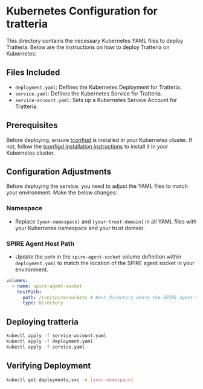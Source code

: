 # Kubernetes Configuration for tratteria

This directory contains the necessary Kubernetes YAML files to deploy Tratteria. Below are the instructions on how to deploy Tratteria on Kubernetes:

## Files Included

- `deployment.yaml`: Defines the Kubernetes Deployment for Tratteria.
- `service.yaml`: Defines the Kubernetes Service for Tratteria.
- `service-account.yaml`: Sets up a Kubernetes Service Account for Tratteria.


## Prerequisites

Before deploying, ensure [tconfigd](https://github.com/tratteria/tconfigd) is installed in your Kubernetes cluster. If not, follow the [tconfigd installation instructions](https://github.com/tratteria/tconfigd/tree/main/installation) to install it in your Kubernetes cluster.

## Configuration Adjustments

Before deploying the service, you need to adjust the YAML files to match your environment. Make the below changes:

### Namespace
- Replace `[your-namespace]` and `[your-trust-domain]` in all YAML files with your Kubernetes namespace and your trust domain.

### SPIRE Agent Host Path
- Update the `path` in the `spire-agent-socket` volume definition within `deployment.yaml` to match the location of the SPIRE agent socket in your environment.

```yaml
volumes:
  - name: spire-agent-socket
    hostPath:
      path: /run/spire/sockets # Host directory where the SPIRE agent's socket resides; update this if different in your environment
      type: Directory
```

## Deploying tratteria

```bash
kubectl apply -f service-account.yaml
kubectl apply -f deployment.yaml
kubectl apply -f service.yaml
```

## Verifying Deployment

```bash
kubectl get deployments,svc -n [your-namespace]
```
